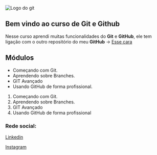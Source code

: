 ![Logo do git](https://danizavtz.com.br/content/images/size/w2000/2021/08/GitHub-Logo-650x366.png)

## Bem vindo ao curso de Git e Github
Nesse curso aprendi muitas funcionalidades do **Git** e **GitHub**, ele tem ligação com o outro repositório do meu **GitHub** -> [Esse cara](https://github.com/canavesix/curso_github)

## Módulos
* Começando com Git.
* Aprendendo sobre Branches.
* GIT Avançado
* Usando GitHub de forma profissional.

1. Começando com Git.
2. Aprendendo sobre Branches.
3. GIT Avançado
4. Usando GitHub de forma profissional

### Rede social:
[Linkedin](https://www.linkedin.com/in/gustavo-canavesi/)

[Instagram](https://www.instagram.com/)